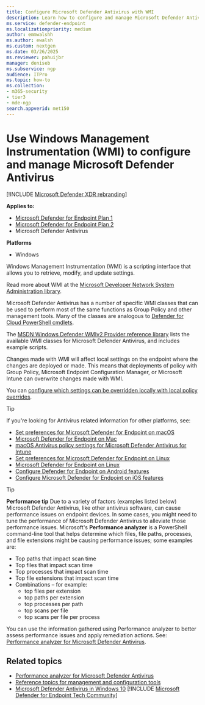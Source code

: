 ```yaml
---
title: Configure Microsoft Defender Antivirus with WMI
description: Learn how to configure and manage Microsoft Defender Antivirus by using WMI scripts to retrieve, modify, and update settings in Microsoft Defender for Endpoint.
ms.service: defender-endpoint
ms.localizationpriority: medium
author: emmwalshh
ms.author: ewalsh
ms.custom: nextgen
ms.date: 03/26/2025
ms.reviewer: pahuijbr
manager: deniseb
ms.subservice: ngp
audience: ITPro
ms.topic: how-to
ms.collection: 
- m365-security
- tier3
- mde-ngp
search.appverid: met150
---
```


# Use Windows Management Instrumentation (WMI) to configure and manage Microsoft Defender Antivirus

[!INCLUDE [Microsoft Defender XDR rebranding](../includes/microsoft-defender.md)]


**Applies to:**
- [Microsoft Defender for Endpoint Plan 1](microsoft-defender-endpoint.md)
- [Microsoft Defender for Endpoint Plan 2](microsoft-defender-endpoint.md)
- Microsoft Defender Antivirus

**Platforms**
- Windows

Windows Management Instrumentation (WMI) is a scripting interface that allows you to retrieve, modify, and update settings.

Read more about WMI at the [Microsoft Developer Network System Administration library](/windows/win32/wmisdk/wmi-start-page).

Microsoft Defender Antivirus has a number of specific WMI classes that can be used to perform most of the same functions as Group Policy and other management tools. Many of the classes are analogous to [Defender for Cloud PowerShell cmdlets](use-powershell-cmdlets-microsoft-defender-antivirus.md).

The [MSDN Windows Defender WMIv2 Provider reference library](/previous-versions/windows/desktop/defender/windows-defender-wmiv2-apis-portal) lists the available WMI classes for Microsoft Defender Antivirus, and includes example scripts.

Changes made with WMI will affect local settings on the endpoint where the changes are deployed or made. This means that deployments of policy with Group Policy, Microsoft Endpoint Configuration Manager, or Microsoft Intune can overwrite changes made with WMI. 

You can [configure which settings can be overridden locally  with local policy overrides](configure-local-policy-overrides-microsoft-defender-antivirus.md).

> [!TIP]
> If you're looking for Antivirus related information for other platforms, see:
> - [Set preferences for Microsoft Defender for Endpoint on macOS](mac-preferences.md)
> - [Microsoft Defender for Endpoint on Mac](microsoft-defender-endpoint-mac.md)
> - [macOS Antivirus policy settings for Microsoft Defender Antivirus for Intune](/mem/intune/protect/antivirus-microsoft-defender-settings-macos)
> - [Set preferences for Microsoft Defender for Endpoint on Linux](linux-preferences.md)
> - [Microsoft Defender for Endpoint on Linux](microsoft-defender-endpoint-linux.md)
> - [Configure Defender for Endpoint on Android features](android-configure.md)
> - [Configure Microsoft Defender for Endpoint on iOS features](ios-configure-features.md)

> [!TIP]
> **Performance tip** Due to a variety of factors (examples listed below) Microsoft Defender Antivirus, like other antivirus software, can cause performance issues on endpoint devices. In some cases, you might need to tune the performance of Microsoft Defender Antivirus to alleviate those performance issues. Microsoft's **Performance analyzer** is a PowerShell command-line tool that helps determine which files, file paths, processes, and file extensions might be causing performance issues; some examples are:
>
> - Top paths that impact scan time
> - Top files that impact scan time
> - Top processes that impact scan time
> - Top file extensions that impact scan time
> - Combinations – for example:
>   - top files per extension
>   - top paths per extension
>   - top processes per path
>   - top scans per file
>   - top scans per file per process
>
> You can use the information gathered using Performance analyzer to better assess performance issues and apply remediation actions. 
> See: [Performance analyzer for Microsoft Defender Antivirus](tune-performance-defender-antivirus.md).
>

## Related topics

- [Performance analyzer for Microsoft Defender Antivirus](tune-performance-defender-antivirus.md)
- [Reference topics for management and configuration tools](configuration-management-reference-microsoft-defender-antivirus.md)
- [Microsoft Defender Antivirus in Windows 10](microsoft-defender-antivirus-windows.md)
[!INCLUDE [Microsoft Defender for Endpoint Tech Community](../includes/defender-mde-techcommunity.md)]
